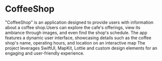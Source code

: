 # CoffeeShop
 "CoffeeShop" is an application designed to provide users with information about a coffee shop.Users can explore the cafe's offerings, view its ambiance through images, and even find the shop's schedule. The app features a dynamic user interface, showcasing details such as the coffee shop's name, operating hours, and location on an interactive map The project leverages SwiftUI, MapKit, Lottie and custom design elements for an engaging and user-friendly experience.

